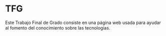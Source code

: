 # TFG
Este Trabajo Final de Grado consiste en una página web usada para ayudar al fomento del conocimiento sobre las tecnologias.
